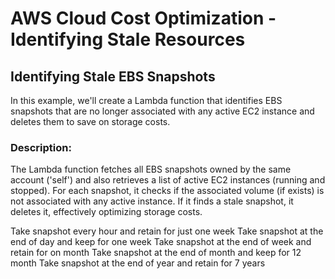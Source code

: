 # AWS Cloud Cost Optimization - Identifying Stale Resources

## Identifying Stale EBS Snapshots

In this example, we'll create a Lambda function that identifies EBS snapshots that are no longer associated with any active EC2 instance and deletes them to save on storage costs.

### Description:

The Lambda function fetches all EBS snapshots owned by the same account ('self') and also retrieves a list of active EC2 instances (running and stopped). For each snapshot, it checks if the associated volume (if exists) is not associated with any active instance. If it finds a stale snapshot, it deletes it, effectively optimizing storage costs.

Take snapshot every hour and retain for just one week
Take snapshot at the end of day and keep for one week
Take snapshot at the end of week and retain for on month
Take snapshot at the end of month and keep for 12 month
Take snapshot at the end of year and retain for 7 years


